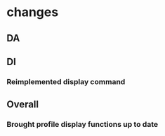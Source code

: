 # changes

## DA

## DI

### Reimplemented display command

## Overall

### Brought profile display functions up to date
